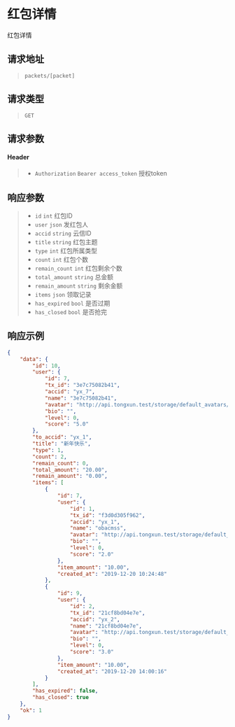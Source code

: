 # 红包详情

红包详情

## 请求地址

> `packets/[packet]`

## 请求类型

> `GET`

## 请求参数

#### Header

> - `Authorization` `Bearer access_token` 授权token

## 响应参数

> - `id` `int` 红包ID
> - `user` `json` 发红包人
> - `accid` `string` 云信ID
> - `title` `string` 红包主题
> - `type` `int` 红包所属类型
> - `count` `int` 红包个数
> - `remain_count` `int` 红包剩余个数
> - `total_amount` `string` 总金额
> - `remain_amount` `string` 剩余金额
> - `items` `json` 领取记录
> - `has_expired` `bool` 是否过期
> - `has_closed` `bool` 是否抢完

## 响应示例

```json
{
    "data": {
        "id": 10,
        "user": {
            "id": 7,
            "tx_id": "3e7c75082b41",
            "accid": "yx_7",
            "name": "3e7c75082b41",
            "avatar": "http://api.tongxun.test/storage/default_avatars/pic_020.jpg",
            "bio": "",
            "level": 0,
            "score": "5.0"
        },
        "to_accid": "yx_1",
        "title": "新年快乐",
        "type": 1,
        "count": 2,
        "remain_count": 0,
        "total_amount": "20.00",
        "remain_amount": "0.00",
        "items": [
            {
                "id": 7,
                "user": {
                    "id": 1,
                    "tx_id": "f3d0d305f962",
                    "accid": "yx_1",
                    "name": "obacmss",
                    "avatar": "http://api.tongxun.test/storage/default_avatars/pic_020.jpg",
                    "bio": "",
                    "level": 0,
                    "score": "2.0"
                },
                "item_amount": "10.00",
                "created_at": "2019-12-20 10:24:48"
            },
            {
                "id": 9,
                "user": {
                    "id": 2,
                    "tx_id": "21cf8bd04e7e",
                    "accid": "yx_2",
                    "name": "21cf8bd04e7e",
                    "avatar": "http://api.tongxun.test/storage/default_avatars/pic_020.jpg",
                    "bio": "",
                    "level": 0,
                    "score": "3.0"
                },
                "item_amount": "10.00",
                "created_at": "2019-12-20 14:00:16"
            }
        ],
        "has_expired": false,
        "has_closed": true
    },
    "ok": 1
}
```